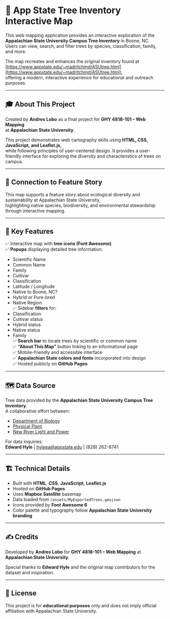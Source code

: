 # 🌲 App State Tree Inventory Interactive Map

This web mapping application provides an interactive exploration of the **Appalachian State University Campus Tree Inventory** in Boone, NC.  
Users can view, search, and filter trees by species, classification, family, and more.  

The map recreates and enhances the original inventory found at  
[https://www.appstate.edu/~madritchmd/ASUtree.html](https://www.appstate.edu/~madritchmd/ASUtree.html),  
offering a modern, interactive experience for educational and outreach purposes.

---

## 🎓 About This Project

Created by **Andres Lobo** as a final project for **GHY 4818-101 – Web Mapping**  
at **Appalachian State University**.

This project demonstrates web cartography skills using **HTML, CSS, JavaScript, and Leaflet.js**,  
while following principles of user-centered design. It provides a user-friendly interface for exploring the diversity and characteristics of trees on campus.

---

## 📰 Connection to Feature Story

This map supports a feature story about ecological diversity and sustainability at Appalachian State University,  
highlighting native species, biodiversity, and environmental stewardship through interactive mapping.

---

## 🎯 Key Features

✅ Interactive map with **tree icons (Font Awesome)**  
✅ **Popups** displaying detailed tree information:  
   - Scientific Name  
   - Common Name  
   - Family  
   - Cultivar  
   - Classification  
   - Latitude / Longitude  
   - Native to Boone, NC?  
   - Hybrid or Pure-bred  
   - Native Region  
✅ Sidebar **filters** for:  
   - Classification  
   - Cultivar status  
   - Hybrid status  
   - Native status  
   - Family  
✅ **Search bar** to locate trees by scientific or common name  
✅ **“About This Map”** button linking to an informational page  
✅ Mobile-friendly and accessible interface  
✅ **Appalachian State colors and fonts** incorporated into design  
✅ Hosted publicly on **GitHub Pages**

---

## 🗺️ Data Source

Tree data provided by the **Appalachian State University Campus Tree Inventory**.  
A collaborative effort between:

- [Department of Biology](https://biology.appstate.edu/)
- [Physical Plant](https://facilitiesoperations.appstate.edu/)
- [New River Light and Power](https://nrlp.appstate.edu/)

For data inquiries:  
**Edward Hyle** | hyleea@appstate.edu | (828) 262-8741

---

## 🏗️ Technical Details

- Built with **HTML**, **CSS**, **JavaScript**, **Leaflet.js**
- Hosted on **GitHub Pages**
- Uses **Mapbox Satellite** basemap
- Data loaded from `/assets/MyExportedTrees.geojson`
- Icons provided by **Font Awesome 6**
- Color palette and typography follow **Appalachian State University branding**

---

## ✍️ Credits

Developed by **Andres Lobo** for **GHY 4818-101 – Web Mapping** at **Appalachian State University**.

Special thanks to **Edward Hyle** and the original map contributors for the dataset and inspiration.

---

## 📝 License

This project is for **educational purposes** only and does not imply official affiliation with Appalachian State University.

